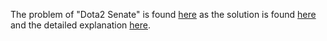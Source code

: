 The problem of "Dota2 Senate" is found [here](https://leetcode.com/problems/dota2-senate/submissions/944115558/) as the solution is found [here]() and the detailed explanation [here](https://leetcode.com/problems/dota2-senate/solutions/3483463/python-solution-well-explained/).